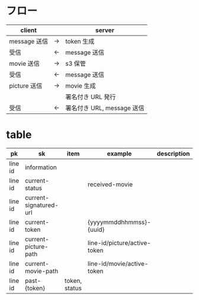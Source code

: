 # フロー

|client||server|
|-|-|-|
|message 送信|→|token 生成|
|受信|←|message 送信|
|movie 送信|→|s3 保管|
|受信|←|message 送信|
|picture 送信|→|movie 生成|
|||署名付き URL 発行|
|受信|←|署名付き URL, message 送信|

# table 

|pk|sk|item|example|description|
|-|-|-|-|-|
|line id|information||||
|line id|current-status||received-movie||
|line id|current-signatured-url||||
|line id|current-token||{yyyymmddhhmmss}-{uuid}||
|line id|current-picture-path||line-id/picture/active-token||
|line id|current-movie-path||line-id/movie/active-token||
|line id|past-{token}|token, status|||
